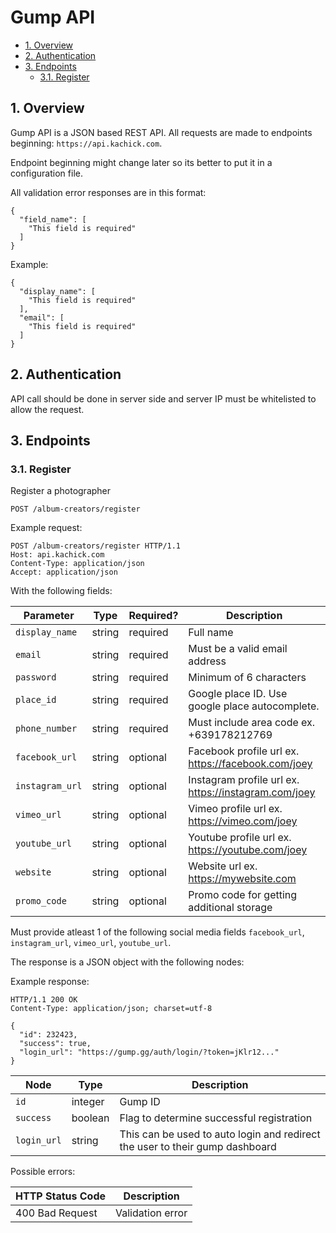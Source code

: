 # Gump API

- [1. Overview](#1-overview)
- [2. Authentication](#2-authentication)
- [3. Endpoints](#3-endpoints)
  - [3.1. Register](#31-register)

## 1. Overview

Gump API is a JSON based REST API. All requests are made to endpoints beginning: `https://api.kachick.com`.

Endpoint beginning might change later so its better to put it in a configuration file.

All validation error responses are in this format:
```
{
  "field_name": [
    "This field is required"
  ]
}
```

Example:
```
{
  "display_name": [
    "This field is required"
  ],
  "email": [
    "This field is required"
  ]
}
```

## 2. Authentication

API call should be done in server side and server IP must be whitelisted to allow the request.

## 3. Endpoints

### 3.1. Register

Register a photographer
```
POST /album-creators/register
```

Example request:
```
POST /album-creators/register HTTP/1.1
Host: api.kachick.com
Content-Type: application/json
Accept: application/json
```

With the following fields:

| Parameter       | Type    | Required? | Description                                                                 |
|-----------------|---------|-----------|-----------------------------------------------------------------------------|
| `display_name`  | string  | required  | Full name                                                                   |
| `email`         | string  | required  | Must be a valid email address                                               |
| `password`      | string  | required  | Minimum of 6 characters                                                     |
| `place_id`      | string  | required  | Google place ID. Use google place autocomplete.                             |
| `phone_number`  | string  | required  | Must include area code ex. +639178212769                                    |
| `facebook_url`  | string  | optional  | Facebook profile url ex. https://facebook.com/joey                          |
| `instagram_url` | string  | optional  | Instagram profile url ex. https://instagram.com/joey                        |
| `vimeo_url`     | string  | optional  | Vimeo profile url ex. https://vimeo.com/joey                                |
| `youtube_url`   | string  | optional  | Youtube profile url ex. https://youtube.com/joey                            |
| `website`       | string  | optional  | Website url ex. https://mywebsite.com                                       |
| `promo_code`    | string  | optional  | Promo code for getting additional storage                                   |

Must provide atleast 1 of the following social media fields `facebook_url`, `instagram_url`, `vimeo_url`, `youtube_url`.

The response is a JSON object with the following nodes:

Example response:
```
HTTP/1.1 200 OK
Content-Type: application/json; charset=utf-8

{
  "id": 232423,
  "success": true,
  "login_url": "https://gump.gg/auth/login/?token=jKlr12..."
}
```

| Node            | Type    | Description                                                                  |
|-----------------|---------|------------------------------------------------------------------------------|
| `id`            | integer | Gump ID                                                                      |
| `success`       | boolean | Flag to determine successful registration                                    |
| `login_url`     | string  | This can be used to auto login and redirect the user to their gump dashboard |

Possible errors:

| HTTP Status Code          | Description       |
|---------------------------|-------------------|
| 400 Bad Request           | Validation error  |
